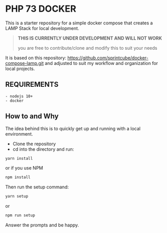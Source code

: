 # PHP 73 DOCKER

This is a starter repository for a simple docker compose that creates a LAMP Stack for local development.

> **THIS IS CURRENTLY UNDER DEVELOPMENT AND WILL NOT WORK**
>
> you are free to contribute/clone and modify this to suit your needs

It is based on this repository: https://github.com/sprintcube/docker-compose-lamp.git and adjusted to suit my workflow and organization for local projects.

## REQUIREMENTS

    - nodejs 10+
    - docker


## How to and Why

The idea behind this is to quickly get up and running with a local environment.

- Clone the repository
- cd into the directory and run:

```bash
yarn install
```

or if you use NPM

```bash
npm install
```

Then run the setup command:

```bash
yarn setup
```

or

```bash
npm run setup
```

Answer the prompts and be happy.

